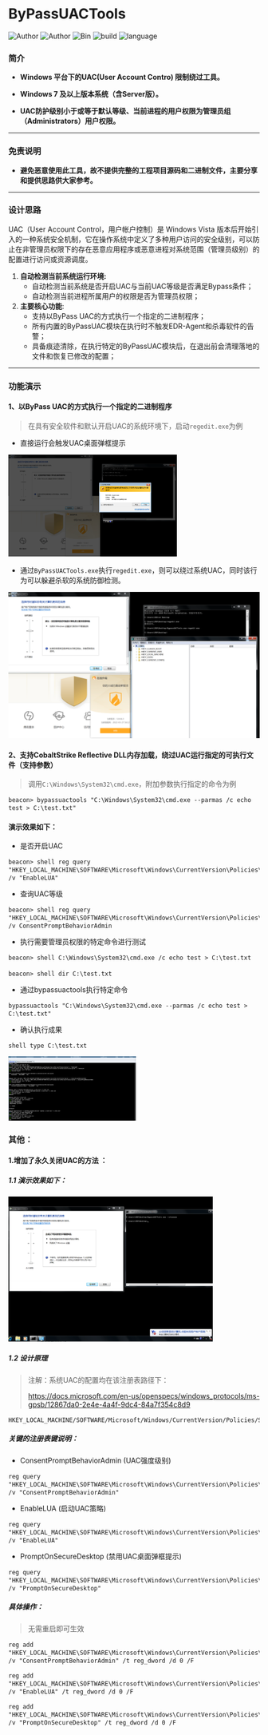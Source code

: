 # ByPassUACTools

![Author](https://img.shields.io/badge/Author-Trim-blueviolet) ![Author](https://img.shields.io/badge/Author-xiaoxiong-blueviolet) ![Bin](https://img.shields.io/badge/ByPassUACTools-Bin-ff69b4)  ![build](https://img.shields.io/badge/build-passing-green.svg)  ![language](https://img.shields.io/badge/language-C-blue.svg)

### 简介

- **Windows 平台下的UAC(User Account Contro) 限制绕过工具。**

- **Windows 7 及以上版本系统（含Server版）。**

- **UAC防护级别小于或等于默认等级、当前进程的用户权限为管理员组（Administrators）用户权限。**

---

### 免责说明

- **避免恶意使用此工具，故不提供完整的工程项目源码和二进制文件，主要分享和提供思路供大家参考。**

---

### 设计思路

UAC（User Account Control，用户帐户控制）是 Windows Vista 版本后开始引入的一种系统安全机制，它在操作系统中定义了多种用户访问的安全级别，可以防止在非管理员权限下的存在恶意应用程序或恶意进程对系统范围（管理员级别）的配置进行访问或资源调度。

1. **自动检测当前系统运行环境:**
     - 自动检测当前系统是否开启UAC与当前UAC等级是否满足Bypass条件；
     - 自动检测当前进程所属用户的权限是否为管理员权限；
2. **主要核心功能**:
     - 支持以ByPass UAC的方式执行一个指定的二进制程序；
     - 所有内置的ByPassUAC模块在执行时不触发EDR-Agent和杀毒软件的告警；
     - 具备痕迹清除，在执行特定的ByPassUAC模块后，在退出前会清理落地的文件和恢复已修改的配置；

---

### 功能演示

#### 1、以ByPass UAC的方式执行一个指定的二进制程序

> 在具有安全软件和默认开启UAC的系统环境下，启动`regedit.exe`为例
- 直接运行会触发UAC桌面弹框提示
<img src="imgs/image-20220328164120370.png" alt="image-20220328164120370" style="zoom:33%;" />

- 通过`ByPassUACTools.exe`执行`regedit.exe`，则可以绕过系统UAC，同时该行为可以躲避杀软的系统防御检测。

<img src="imgs/image-20220328164148608.png" alt="image-20220328164148608" style="zoom: 50%;" />

#### 2、支持CobaltStrike Reflective DLL内存加载，绕过UAC运行指定的可执行文件（支持参数）

> 调用`C:\Windows\System32\cmd.exe`，附加参数执行指定的命令为例

```
beacon> bypassuactools "C:\Windows\System32\cmd.exe --parmas /c echo test > C:\test.txt"
```

#### 演示效果如下：

- 是否开启UAC

```
beacon> shell reg query "HKEY_LOCAL_MACHINE\SOFTWARE\Microsoft\Windows\CurrentVersion\Policies\System" /v "EnableLUA"
```

- 查询UAC等级

```
beacon> shell reg query "HKEY_LOCAL_MACHINE\SOFTWARE\Microsoft\Windows\CurrentVersion\Policies\System" /v ConsentPromptBehaviorAdmin
```

- 执行需要管理员权限的特定命令进行测试

```
beacon> shell C:\Windows\System32\cmd.exe /c echo test > C:\test.txt

beacon> shell dir C:\test.txt
```

- 通过bypassuactools执行特定命令

```
bypassuactools "C:\Windows\System32\cmd.exe --parmas /c echo test > C:\test.txt"
```

- 确认执行成果

```
shell type C:\test.txt
```

<img src="imgs/image-20220328143949418.png" alt="image-20220328143949418" style="zoom:25%;" />



### 其他：

#### 1.增加了永久关闭UAC的方法 ：

##### 1.1 演示效果如下：

<img src="imgs/image-20220328212625548.png" alt="image-20220328212625548" style="zoom: 40%;" />

##### 1.2 设计原理

> 注解：系统UAC的配置均在该注册表路径下：
>
> https://docs.microsoft.com/en-us/openspecs/windows_protocols/ms-gpsb/12867da0-2e4e-4a4f-9dc4-84a7f354c8d9

```
HKEY_LOCAL_MACHINE/SOFTWARE/Microsoft/Windows/CurrentVersion/Policies/System
```
##### 关键的注册表键说明：

- ConsentPromptBehaviorAdmin (UAC强度级别)

```vbscript
reg query "HKEY_LOCAL_MACHINE\SOFTWARE\Microsoft\Windows\CurrentVersion\Policies\System" /v "ConsentPromptBehaviorAdmin"
```
- EnableLUA (启动UAC策略)

```vbscript
reg query "HKEY_LOCAL_MACHINE\SOFTWARE\Microsoft\Windows\CurrentVersion\Policies\System" /v "EnableLUA"
```

- PromptOnSecureDesktop (禁用UAC桌面弹框提示)

```vbscript
reg query "HKEY_LOCAL_MACHINE\SOFTWARE\Microsoft\Windows\CurrentVersion\Policies\System" /v "PromptOnSecureDesktop"
```

##### 具体操作：

>  无需重启即可生效

```
reg add "HKEY_LOCAL_MACHINE\SOFTWARE\Microsoft\Windows\CurrentVersion\Policies\System" /v "ConsentPromptBehaviorAdmin" /t reg_dword /d 0 /F
```

```
reg add "HKEY_LOCAL_MACHINE\SOFTWARE\Microsoft\Windows\CurrentVersion\Policies\System" /v "EnableLUA" /t reg_dword /d 0 /F
```

```
reg add "HKEY_LOCAL_MACHINE\SOFTWARE\Microsoft\Windows\CurrentVersion\Policies\System" /v "PromptOnSecureDesktop" /t reg_dword /d 0 /F
```
